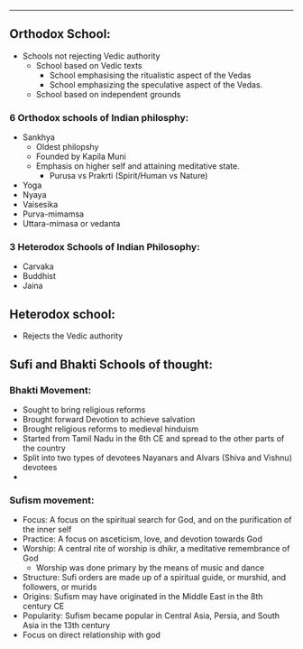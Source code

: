 ___

## Orthodox School:
- Schools not rejecting Vedic authority
	- School based on Vedic texts
		- School emphasising the ritualistic aspect of the Vedas
		- School emphasizing the speculative aspect of the Vedas.
	- School based on independent grounds

### 6 Orthodox schools of Indian philosphy:
- Sankhya
	- Oldest philopshy
	- Founded by Kapila Muni
	- Emphasis on higher self and attaining meditative state.
		- Purusa vs Prakrti (Spirit/Human vs Nature)
- Yoga 
- Nyaya
- Vaisesika
- Purva-mimamsa
- Uttara-mimasa or vedanta

### 3 Heterodox Schools of Indian Philosophy:
- Carvaka 
-  Buddhist
- Jaina
## Heterodox school:
- Rejects the Vedic authority 

## Sufi and Bhakti Schools of thought:
### Bhakti Movement:
- Sought to bring religious reforms
- Brought forward Devotion to achieve salvation
- Brought religious reforms to medieval hinduism
- Started from Tamil Nadu in the 6th CE and spread to the other parts of the country
- Split into two types of devotees Nayanars and Alvars (Shiva and Vishnu) devotees
- 


### Sufism movement:
- Focus: A focus on the spiritual search for God, and on the purification of the inner self 
- Practice: A focus on asceticism, love, and devotion towards God 
- Worship: A central rite of worship is dhikr, a meditative remembrance of God 
	- Worship was done primary by the means of music and dance
- Structure: Sufi orders are made up of a spiritual guide, or murshid, and followers, or murids 
- Origins: Sufism may have originated in the Middle East in the 8th century CE 
- Popularity: Sufism became popular in Central Asia, Persia, and South Asia in the 13th century  
- Focus on direct relationship with god





